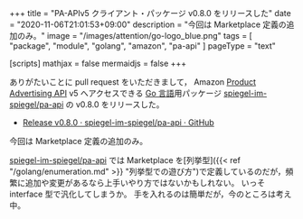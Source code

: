+++
title = "PA-APIv5 クライアント・パッケージ v0.8.0 をリリースした"
date =  "2020-11-06T21:01:53+09:00"
description = "今回は Marketplace 定義の追加のみ。"
image = "/images/attention/go-logo_blue.png"
tags = [ "package", "module", "golang", "amazon", "pa-api" ]
pageType = "text"

[scripts]
  mathjax = false
  mermaidjs = false
+++

ありがたいことに pull request をいただきまして， Amazon [Product Advertising API][PA-API] v5 へアクセスできる [Go 言語][Go]用パッケージ [spiegel-im-spiegel/pa-api] の v0.8.0 をリリースした。

- [Release v0.8.0 · spiegel-im-spiegel/pa-api · GitHub](https://github.com/spiegel-im-spiegel/pa-api/releases/tag/v0.8.0)

今回は Marketplace 定義の追加のみ。

[spiegel-im-spiegel/pa-api] では Marketplace を[列挙型]({{< ref "/golang/enumeration.md" >}} "列挙型での遊び方")で定義しているのだが，頻繁に追加や変更があるなら上手いやり方ではないかもしれない。
いっそ interface 型で汎化してしまうか。
手を入れるのは簡単だが，今のところは考え中。

[Go]: https://golang.org/ "The Go Programming Language"
[spiegel-im-spiegel/pa-api]: https://github.com/spiegel-im-spiegel/pa-api "spiegel-im-spiegel/pa-api: APIs for Amazon Product Advertising API v5 by Golang"
[PA-API]: https://affiliate.amazon.co.jp/assoc_credentials/home "Product Advertising API"
<!-- eof -->
